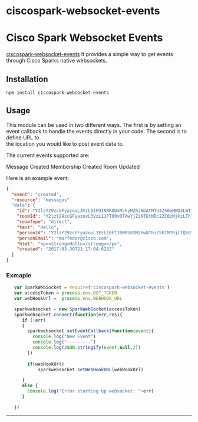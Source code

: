 # ciscospark-websocket-events

Cisco Spark Websocket Events
===========================================

[ciscospark-websocket-events](https://github.com/marchfederico/ciscospark-websocket-events) It provides a simple way to get events through Cisco Sparks native websockets.

## Installation

`npm install ciscospark-websocket-events`

## Usage

This module can be used in two different ways.  The first is by setting an event callback to handle the events directly in your code.  The second is to define URL to  
the location you would like to post event data to.

The current events supported are:

Message Created
Membership Created
Room Updated


Here is an example event:
```json
{
  "event": "created",
  "resource": "messages"
  "data": {
    "id": "Y2lzY29zcGFyazovL3VzL01FU1NBR0UvMzkyM2RiNDAtMTU4ZS0xMWU3LWI1OWItMjNiODI4NTFiY2Fh",
    "roomId": "Y2lzY29zcGFyazovL3VzL1JPT00vOTAwYjZiNTEtNDc2ZC0zMjkzLThlMTAtYmI1MTVjN2RjNDQy",
    "roomType": "direct",
    "text": "Hello",
    "personId": "Y2lzY29zcGFyazovL3VzL1BFT1BMRS83M2YwNThiZS01MTRjLTQ5OTAtYTkyZi00MWNlY2M4NWFiMzc",
    "personEmail": "marfeder@cisco.com",
    "html": "<p><strong>Hello</strong></p>",
    "created": "2017-03-30T21:17:04.628Z"
  }
}
```

### Exmaple

```javascript
   var SparkWebSocket = require('ciscospark-websocket-events')
   var accessToken = process.env.BOT_TOKEN
   var webHookUrl =  process.env.WEBHOOK_URL

   sparkwebsocket = new SparkWebSocket(accessToken)
   sparkwebsocket.connect(function(err,res){
      if (!err)
      {
        sparkwebsocket.setEventCallback(function(event){
          console.log("New Event")
          console.log("---------")
          console.log(JSON.stringify(event,null,2))
        })
        
        if(webHookUrl)
            sparkwebsocket.setWebHookURL(webHookUrl)

      }
      else {
        console.log("Error starting up websocket: "+err)
      }

   })
```
---
